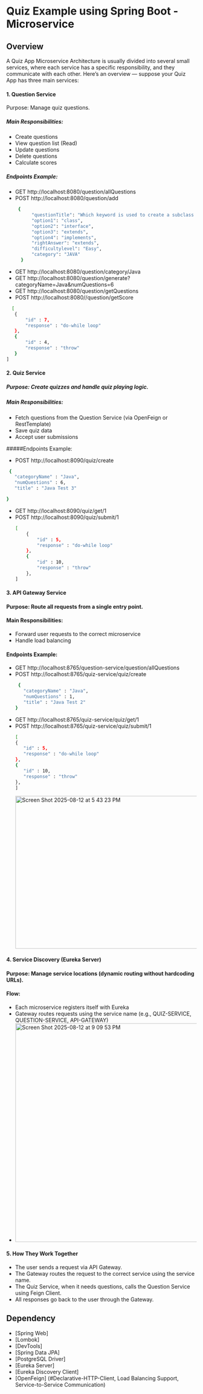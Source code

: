 # Quiz Example using Spring Boot - Microservice

## Overview
A Quiz App Microservice Architecture is usually divided into several small services, where each service has a specific responsibility, and they communicate with each other.
Here’s an overview — suppose your Quiz App has three main services:

#### 1. Question Service
Purpose: Manage quiz questions.

##### Main Responsibilities:
- Create questions
- View question list (Read)
- Update questions
- Delete questions
- Calculate scores
  
##### Endpoints Example:
- GET http://localhost:8080/question/allQuestions
- POST http://localhost:8080/question/add
  ```bash
   {
        "questionTitle": "Which keyword is used to create a subclass in Java test 1?",
        "option1": "class",
        "option2": "interface",
        "option3": "extends",
        "option4": "implements",
        "rightAnswer": "extends",
        "difficultylevel": "Easy",
        "category": "JAVA"
    }
   ```
- GET http://localhost:8080/question/category/Java
- GET http://localhost:8080/question/generate?categoryName=Java&numQuestions=6
- GET http://localhost:8080/question/getQuestions
- POST http://localhost:8080//question/getScore
 ```bash
   [
    {
        "id" : 7,
        "response" : "do-while loop"
    },
    {
        "id" : 4,
        "response" : "throw"
    }
]
   ```

#### 2. Quiz Service

##### Purpose: Create quizzes and handle quiz playing logic.

##### Main Responsibilities:
- Fetch questions from the Question Service (via OpenFeign or RestTemplate)
- Save quiz data
- Accept user submissions

#####Endpoints Example:
- POST http://localhost:8090/quiz/create
 ```bash
  {
    "categoryName" : "Java",
    "numQuestions" : 6,
    "title" : "Java Test 3"

}
   ```
- GET http://localhost:8090/quiz/get/1
- POST http://localhost:8090/quiz/submit/1
  ```bash
  [
      {
          "id" : 5,
          "response" : "do-while loop"
      },
      {
          "id" : 10,
          "response" : "throw"
      },
  ]
   ```

#### 3. API Gateway Service

#### Purpose: Route all requests from a single entry point.

#### Main Responsibilities:
- Forward user requests to the correct microservice
- Handle load balancing

#### Endpoints Example:
- GET http://localhost:8765/question-service/question/allQuestions
- POST http://localhost:8765/quiz-service/quiz/create
   ```bash
    {
      "categoryName" : "Java",
      "numQuestions" : 1,
      "title" : "Java Test 2"
  }
  ```
- GET http://localhost:8765/quiz-service/quiz/get/1
- POST http://localhost:8765/quiz-service/quiz/submit/1
     ```bash
    [
    {
        "id" : 5,
        "response" : "do-while loop"
    },
    {
        "id" : 10,
        "response" : "throw"
    },
  ]
  ```
   <img width="611" height="403" alt="Screen Shot 2025-08-12 at 5 43 23 PM" src="https://github.com/user-attachments/assets/34817deb-96c7-4da0-9be8-6b775500987d" />


#### 4. Service Discovery (Eureka Server)

#### Purpose: Manage service locations (dynamic routing without hardcoding URLs).

#### Flow:
- Each microservice registers itself with Eureka
- Gateway routes requests using the service name (e.g., QUIZ-SERVICE, QUESTION-SERVICE, API-GATEWAY)
- <img width="1430" height="577" alt="Screen Shot 2025-08-12 at 9 09 53 PM" src="https://github.com/user-attachments/assets/48949f9c-e8da-4c9e-bb01-7151ec7abadd" />

#### 5. How They Work Together
- The user sends a request via API Gateway.
- The Gateway routes the request to the correct service using the service name.
- The Quiz Service, when it needs questions, calls the Question Service using Feign Client.
- All responses go back to the user through the Gateway.

## Dependency
- [Spring Web]
- [Lombok]
- [DevTools]
- [Spring Data JPA]
- [PostgreSQL Driver]
- [Eureka Server]
- [Eureka Discovery Client]
- [OpenFeign] (#Declarative-HTTP-Client, Load Balancing Support, Service-to-Service Communication)
